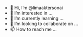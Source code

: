 - 👋 Hi, I’m @limaaktersonai
- 👀 I’m interested in ...
- 🌱 I’m currently learning ...
- 💞️ I’m looking to collaborate on ...
- 📫 How to reach me ...

<!---
limaaktersonai/limaaktersonai is a ✨ special ✨ repository because its `README.md` (this file) appears on your GitHub profile.
You can click the Preview link to take a look at your changes.
--->
